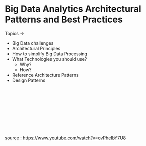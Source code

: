 # Big Data Analytics Architectural Patterns and Best Practices 

Topics -> 
- Big Data challenges
- Architectural Principles
- How to simplify Big Data Processing
- What Technologies you should use?
  - Why?
  - How?
- Reference Architecture Patterns
- Design Patterns







<br><br><br><br><br><br><br><br><br>
source : https://www.youtube.com/watch?v=ovPheIbY7U8 <br>
